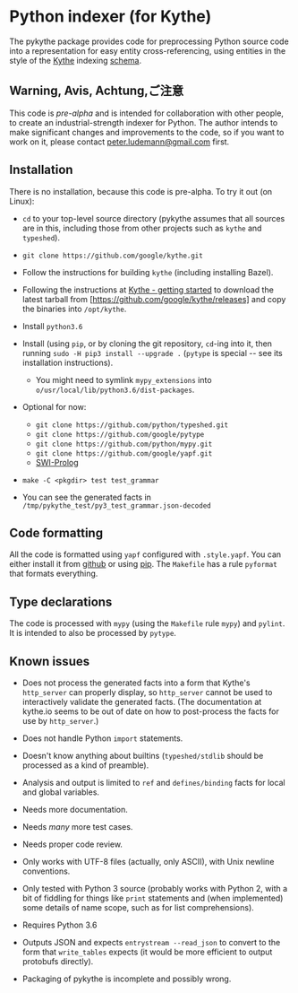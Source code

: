 # Python indexer (for Kythe)

The pykythe package provides code for preprocessing Python source code
into a representation for easy entity cross-referencing, using
entities in the style of the [Kythe](http://kythe.io) indexing
[schema](http://kythe.io/schema).

## Warning, Avis, Achtung,ご注意

This code is *pre-alpha* and is intended for collaboration with other
people, to create an industrial-strength indexer for Python. The
author intends to make significant changes and improvements to the
code, so if you want to work on it, please contact
<peter.ludemann@gmail.com> first.

## Installation

There is no installation, because this code is pre-alpha. To try it
out (on Linux):

* `cd` to your top-level source directory (pykythe assumes that all
  sources are in this, including those from other projects such as `kythe`
  and `typeshed`).

* `git clone https://github.com/google/kythe.git`

* Follow the instructions for building `kythe` (including installing Bazel).

* Following the instructions at
  [Kythe - getting started](https://github.com/google/kythe#getting-started )
  to download the latest tarball from
  [https://github.com/google/kythe/releases] and copy the binaries
  into `/opt/kythe`.

* Install `python3.6`

* Install (using `pip`, or by cloning the git repository, `cd`-ing
  into it, then running `sudo -H pip3 install --upgrade .`
  (`pytype` is special -- see its installation instructions).
  * You might need to symlink `mypy_extensions` into
    `o/usr/local/lib/python3.6/dist-packages`.

* Optional for now:

	* `git clone https://github.com/python/typeshed.git`
	* `git clone https://github.com/google/pytype`
	* `git clone https://github.com/python/mypy.git`
	* `git clone https://github.com/google/yapf.git`
	* [SWI-Prolog](http://www.swi-prolog.org/download/stable)

* `make -C <pkgdir> test test_grammar`

* You can see the generated facts in `/tmp/pykythe_test/py3_test_grammar.json-decoded`

## Code formatting

All the code is formatted using `yapf` configured with `.style.yapf`.
You can either install it from [github](https://github.com/google/yapf)
or using [pip](https://pypi.python.org/pypi/yapf).
The `Makefile` has a rule `pyformat` that formats everything.

## Type declarations

The code is processed with `mypy` (using the `Makefile` rule `mypy`) and
`pylint`. It is intended to also be processed by `pytype`.


## Known issues

* Does not process the generated facts into a form that Kythe's `http_server`
  can properly display, so `http_server` cannot be used to interactively
  validate the generated facts. (The documentation at kythe.io seems to be
  out of date on how to post-process the facts for use by `http_server`.)

* Does not handle Python `import` statements.

* Doesn't know anything about builtins (`typeshed/stdlib` should be
  processed as a kind of preamble).

* Analysis and output is limited to `ref` and `defines/binding` facts
  for local and global variables.

* Needs more documentation.

* Needs *many* more test cases.

* Needs proper code review.

* Only works with UTF-8 files (actually, only ASCII), with Unix
  newline conventions.

* Only tested with Python 3 source (probably works with Python 2, with
  a bit of fiddling for things like `print` statements and (when
  implemented) some details of name scope, such as for list
  comprehensions).

* Requires Python 3.6

* Outputs JSON and expects `entrystream --read_json` to convert to the
  form that `write_tables` expects (it would be more efficient to
  output protobufs directly).

* Packaging of pykythe is incomplete and possibly wrong.
